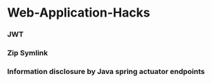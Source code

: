 # Web-Application-Hacks

### JWT
### Zip Symlink
### Information disclosure by Java spring actuator endpoints
